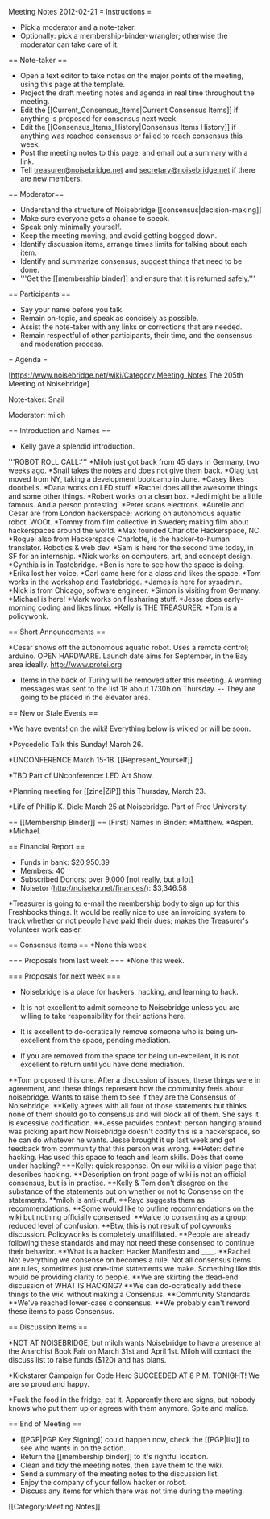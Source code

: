 Meeting Notes 2012-02-21 
 = Instructions =

* Pick a moderator and a note-taker.
* Optionally: pick a membership-binder-wrangler; otherwise the moderator can take care of it.

== Note-taker ==
* Open a text editor to take notes on the major points of the meeting, using this page at the template.
* Project the draft meeting notes and agenda in real time throughout the meeting.
* Edit the [[Current_Consensus_Items|Current Consensus Items]] if anything is proposed for consensus next week.
* Edit the [[Consensus_Items_History|Consensus Items History]] if anything was reached consensus or failed to reach consensus this week.
* Post the meeting notes to this page, and email out a summary with a link.
* Tell treasurer@noisebridge.net and secretary@noisebridge.net if there are new members.

== Moderator==
* Understand the structure of Noisebridge [[consensus|decision-making]]
* Make sure everyone gets a chance to speak.
* Speak only minimally yourself.
* Keep the meeting moving, and avoid getting bogged down.
* Identify discussion items, arrange times limits for talking about each item.
* Identify and summarize consensus, suggest things that need to be done.
* '''Get the [[membership binder]] and ensure that it is returned safely.'''

== Participants ==
* Say your name before you talk.
* Remain on-topic, and speak as concisely as possible.
* Assist the note-taker with any links or corrections that are needed.
* Remain respectful of other participants, their time, and the consensus and moderation process.

= Agenda =

[https://www.noisebridge.net/wiki/Category:Meeting_Notes The 205th Meeting of Noisebridge]

Note-taker: Snail

Moderator: miloh
 
== Introduction and Names ==

* Kelly gave a splendid introduction.

'''ROBOT ROLL CALL:'''
*Miloh just got back from 45 days in Germany, two weeks ago.
*Snail takes the notes and does not give them back.
*Olag just moved from NY, taking a development bootcamp in June.
*Casey likes doorbells.
*Dana works on LED stuff.
*Rachel does all the awesome things and some other things.
*Robert works on a clean box.
*Jedi might be a little famous. And a person protesting.
*Peter scans electrons.
*Aurelie and Cesar are from London hackerspace; working on autonomous aquatic robot. WOOt.
*Tommy from film collective in Sweden; making film about hackerspaces around the world.
*Max founded Charlotte Hackerspace, NC.
*Roquel also from Hackerspace Charlotte, is the hacker-to-human translator. Robotics &amp; web dev.
*Sam is here for the second time today, in SF for an internship.
*Nick works on computers, art, and concept design.
*Cynthia is in Tastebridge.
*Ben is here to see how the space is doing.
*Erika lost her voice.
*Carl came here for a class and likes the space.
*Tom works in the workshop and Tastebridge.
*James is here for sysadmin.
*Nick is from Chicago; software engineer.
*Simon is visiting from Germany.
*Michael is here!
*Mark works on filesharing stuff.
*Jesse does early-morning coding and likes linux.
*Kelly is THE TREASURER.
*Tom is a policywonk.

== Short Announcements ==

*Cesar shows off the autonomous aquatic robot. Uses a remote control; arduino. OPEN HARDWARE. Launch date aims for September, in the Bay area ideally. http://www.protei.org

* Items in the back of Turing will be removed after this meeting. A warning messages was sent to the list 18 about 1730h on Thursday. -- They are going to be placed in the elevator area.

== New or Stale Events ==

*We have events! on the wiki! Everything below is wikied or will be soon.

*Psycedelic Talk this Sunday! March 26.

*UNCONFERENCE March 15-18. [[Represent_Yourself]]

*TBD Part of UNconference: LED Art Show.

*Planning meeting for [[zine|ZiP]] this Thursday, March 23.

*Life of Phillip K. Dick: March 25 at Noisebridge. Part of Free University.

== [[Membership Binder]] ==
[First] Names in Binder:
*Matthew.
*Aspen.
*Michael.
 
== Financial Report ==
* Funds in bank: $20,950.39
* Members: 40
* Subscribed Donors: over 9,000 [not really, but a lot]
* Noisetor (http://noisetor.net/finances/): $3,346.58

*Treasurer is going to e-mail the membership body to sign up for this Freshbooks things. It would be really nice to use an invoicing system to track whether or not people have paid their dues; makes the Treasurer's volunteer work easier.

== Consensus items ==
*None this week.

=== Proposals from last week ===
*None this week.

=== Proposals for next week ===

* Noisebridge is a place for hackers, hacking, and learning to hack.

* It is not excellent to admit someone to Noisebridge unless you are willing to take responsibility for their actions here.

* It is excellent to do-ocratically remove someone who is being un-excellent from the space, pending mediation.

* If you are removed from the space for being un-excellent, it is not excellent to return until you have done mediation.

**Tom proposed this one. After a discussion of issues, these things were in agreement, and these things represent how the community feels about noisebridge. Wants to raise them to see if they are the Consensus of Noisebridge.
**Kelly agrees with all four of those statements but thinks none of them should go to consensus and will block all of them. She says it is excessive codification.
**Jesse provides context: person hanging around was picking apart how Noisebridge doesn't codify this is a hackerspace, so he can do whatever he wants. Jesse brought it up last week and got feedback from community that this person was wrong.
**Peter: define hacking. Has used this space to teach and learn skills. Does that come under hacking?
***Kelly: quick response. On our wiki is a vision page that describes hacking.
**Description on front page of wiki is not an official consensus, but is in practise.
**Kelly &amp; Tom don't disagree on the substance of the statements but on whether or not to Consense on the statements.
**miloh is anti-cruft.
**Rayc suggests them as recommendations.
**Some would like to outline recommendations on the wiki but nothing officially consensed.
**Value to consenting as a group: reduced level of confusion.
**Btw, this is not result of policywonks discussion. Policywonks is completely unaffiliated.
**People are already following these standards and may not need these consensed to continue their behavior.
**What is a hacker: Hacker Manifesto and ____.
**Rachel: Not everything we consense on becomes a rule. Not all consensus items are rules, sometimes just one-time statements we make. Something like this would be providing clarity to people.
**We are skirting the dead-end discussion of WHAT IS HACKING?
**We can do-ocratically add these things to the wiki without making a Consensus.
**Community Standards.
**We've reached lower-case c consensus.
**We probably can't reword these items to pass Consensus.

== Discussion Items ==

*NOT AT NOISEBRIDGE, but miloh wants Noisebridge to have a presence at the Anarchist Book Fair on March 31st and April 1st. Miloh will contact the discuss list to raise funds ($120) and has plans.

*Kickstarer Campaign for Code Hero SUCCEEDED AT 8 P.M. TONIGHT! We are so proud and happy.

*Fuck the food in the fridge; eat it. Apparently there are signs, but nobody knows who put them up or agrees with them anymore. Spite and malice.

== End of Meeting ==
* [[PGP|PGP Key Signing]] could happen now, check the [[PGP|list]] to see who wants in on the action.
* Return the [[membership binder]] to it's rightful location.
* Clean and tidy the meeting notes, then save them to the wiki.
* Send a summary of the meeting notes to the discussion list.
* Enjoy the company of your fellow hacker or robot.
* Discuss any items for which there was not time during the meeting.

[[Category:Meeting Notes]]